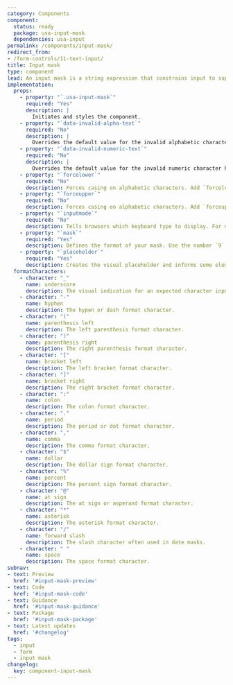 ```yaml
---
category: Components
component:
  status: ready
  package: usa-input-mask
  dependencies: usa-input
permalink: /components/input-mask/
redirect_from:
- /form-controls/11-text-input/
title: Input mask
type: component
lead: An input mask is a string expression that constrains input to support valid input values.
implementation:
  props:
    - property: "`.usa-input-mask`"
      required: "Yes"
      description: |
        Initiates and styles the component.
    - property: "`data-invalid-alpha-text`"
      required: "No"
      description: |
        Overrides the default value for the invalid alphabetic character hint text. Default value: "Invalid character. Please enter a letter character here."
    - property: "`data-invalid-numeric-text`"
      required: "No"
      description: |
        Overrides the default value for the invalid numeric character hint text. Default value: "Invalid character.Please enter a number character here."
    - property: "`forcelower`"
      required: "No"
      description: Forces casing on alphabetic characters. Add `forcelower="true"` to the input element to enforce lowercase letters.
    - property: "`forceupper`"
      required: "No"
      description: Forces casing on alphabetic characters. Add `forceupper="true"` to the input element to enforce uppercase letters.
    - property: "`inputmode`"
      required: "No"
      description: Tells browsers which keyboard type to display. For masks that contain all numbers, set `inputmode` to `numeric` to display a numeric keyboard. Set `inputmode` to `tel` to display a telephone keyboard. Set `inputmode` to `text` if your input mask includes alphabetic characters.
    - property: "`mask`"
      required: "Yes"
      description: Defines the format of your mask. Use the number `9` to represent any number, the letter `A` to represent any letter, and any format character from the [Available format characters table]({{ site.baseurl }}/components/input-mask/#available-format-characters). For example, an input that requires three numbers followed by four letters with a hyphen separator would have a  `mask` attribute that looks like `999-AAAA`.
    - property: "`placeholder`"
      required: "Yes"
      description: Creates the visual placeholder and informs some elements of mask formatting. Use underscores `_` for character input placeholders combined with any valid format characters to customize your input mask. For example, a U.S. telephone `placeholder` attribute may look like `(___) ___-____`.
  formatCharacters:
    - character: "_"
      name: underscore
      description: The visual indication for an expected character input.
    - character: "-"
      name: hyphen
      description: The hypen or dash format character.
    - character: "("
      name: parenthesis left
      description: The left parenthesis format character.
    - character: ")"
      name: parenthesis right
      description: The right parenthesis format character.
    - character: "["
      name: bracket left
      description: The left bracket format character.
    - character: "]"
      name: bracket right
      description: The right bracket format character.
    - character: ":"
      name: colon
      description: The colon format character.
    - character: "."
      name: period
      description: The period or dot format character.
    - character: ","
      name: comma
      description: The comma format character.
    - character: "$"
      name: dollar
      description: The dollar sign format character.
    - character: "%"
      name: percent
      description: The percent sign format character.
    - character: "@"
      name: at sign
      description: The at sign or asperand format character.
    - character: "*"
      name: asterisk
      description: The asterisk format character.
    - character: "/"
      name: forward slash
      description: The slash character often used in date masks.
    - character: " "
      name: space
      description: The space format character.
subnav:
- text: Preview
  href: '#input-mask-preview'
- text: Code
  href: '#input-mask-code'
- text: Guidance
  href: '#input-mask-guidance'
- text: Package
  href: '#input-mask-package'
- text: Latest updates
  href: '#changelog'
tags:
  - input
  - form
  - input mask
changelog:
  key: component-input-mask
---
```

